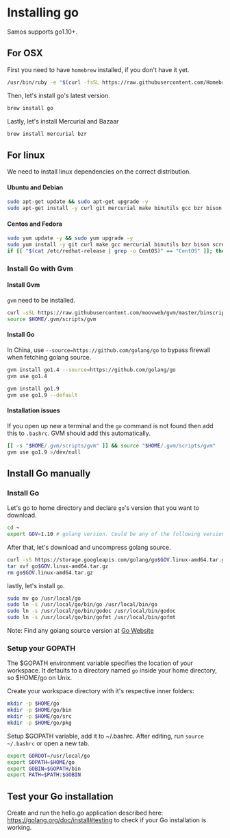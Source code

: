 # Installing go

Samos supports go1.10+.

## For OSX
First you need to have `homebrew` installed, if you don't have it yet.

```sh
/usr/bin/ruby -e "$(curl -fsSL https://raw.githubusercontent.com/Homebrew/install/master/install)"
```

Then, let's install go's latest version.

```sh
brew install go
```

Lastly, let's install Mercurial and Bazaar

```sh
brew install mercurial bzr
```

## For linux
We need to install linux dependencies on the correct distribution.

#### Ubuntu and Debian
```sh
sudo apt-get update && sudo apt-get upgrade -y
sudo apt-get install -y curl git mercurial make binutils gcc bzr bison libgmp3-dev screen gcc build-essential
```

#### Centos and Fedora
```sh
sudo yum update -y && sudo yum upgrade -y
sudo yum install -y git curl make gcc mercurial binutils bzr bison screen
if [[ "$(cat /etc/redhat-release | grep -o CentOS)" == "CentOS" ]]; then sudo yum install -y build-essential libgmp3-dev; else sudo yum groupinstall -y "Development Tools" "Development Libraries" && sudo yum install -y gmp; fi;
```

### Install Go with Gvm
#### Install Gvm
`gvm` need to be installed.

```sh
curl -sSL https://raw.githubusercontent.com/moovweb/gvm/master/binscripts/gvm-installer > gvm-installer && chmod a+x gvm-installer &&
source $HOME/.gvm/scripts/gvm
```

#### Install Go
In China, use `--source=https://github.com/golang/go` to bypass firewall when fetching golang source.

```sh
gvm install go1.4 --source=https://github.com/golang/go
gvm use go1.4

gvm install go1.9
gvm use go1.9 --default
```

#### Installation issues
If you open up new a terminal and the `go` command is not found then add this to `.bashrc`. GVM should add this automatically.

```sh
[[ -s "$HOME/.gvm/scripts/gvm" ]] && source "$HOME/.gvm/scripts/gvm"
gvm use go1.9 >/dev/null
```

## Install Go manually
### Install Go

Let's go to home directory and declare `go`'s version that you want to download.

```sh
cd ~
export GOV=1.10 # golang version. Could be any of the following versions 1.9, 1.10
```

After that, let's download and uncompress golang source.

```sh
curl -sS https://storage.googleapis.com/golang/go$GOV.linux-amd64.tar.gz > go$GOV.linux-amd64.tar.gz
tar xvf go$GOV.linux-amd64.tar.gz
rm go$GOV.linux-amd64.tar.gz
```

lastly, let's install `go`.

```sh
sudo mv go /usr/local/go
sudo ln -s /usr/local/go/bin/go /usr/local/bin/go
sudo ln -s /usr/local/go/bin/godoc /usr/local/bin/godoc
sudo ln -s /usr/local/go/bin/gofmt /usr/local/bin/gofmt
```

Note: Find any golang source version at [Go Website](https://golang.org/dl/)

### Setup your GOPATH
The $GOPATH environment variable specifies the location of your workspace. It defaults to a directory named `go` inside your home directory, so $HOME/go on Unix.

Create your workspace directory with it's respective inner folders:

```sh
mkdir -p $HOME/go
mkdir -p $HOME/go/bin
mkdir -p $HOME/go/src
mkdir -p $HOME/go/pkg
```

Setup $GOPATH variable, add it to ~/.bashrc. After editing, run `source ~/.bashrc` or open a new tab.

```sh
export GOROOT=/usr/local/go
export GOPATH=$HOME/go
export GOBIN=$GOPATH/bin
export PATH=$PATH:$GOBIN
```

## Test your Go installation
Create and run the hello.go application described here: https://golang.org/doc/install#testing to check if your Go installation is working.
